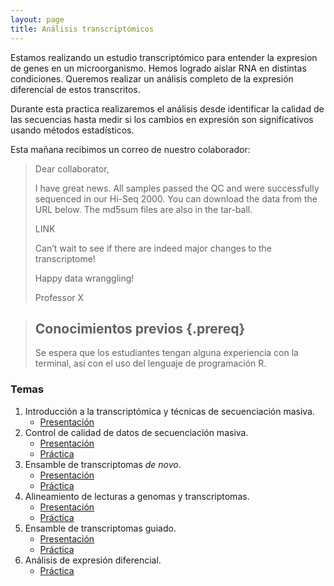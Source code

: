 ```yaml
---
layout: page
title: Análisis transcriptómicos
---
```


Estamos realizando un estudio transcriptómico para entender la expresion de genes
en un microorganismo. Hemos logrado aislar RNA en distintas condiciones. Queremos 
realizar un análisis completo de la expresión diferencial de estos transcritos. 

Durante esta practica realizaremos el análisis desde identificar la calidad de las secuencias
hasta medir si los cambios en expresión son significativos usando métodos estadísticos.

Esta mañana recibimos un correo de nuestro colaborador:

>
>Dear collaborator,
>
>I have great news. All samples passed the QC and were successfully sequenced in 
>our Hi-Seq 2000. You can download the data from the URL below. The md5sum files are also 
>in the tar-ball.  
>
> LINK
>
>Can’t wait to see if there are indeed major changes to the transcriptome! 
>
>Happy data wranggling!
>
>Professor X


> ## Conocimientos previos {.prereq}
>
> Se espera que los estudiantes tengan alguna experiencia con la terminal,
> así con el uso del lenguaje de programación R. 


### Temas

1. Introducción a la transcriptómica y técnicas de secuenciación masiva. 
	* [Presentación](SLIDES/PBP_23_Clase_1.pdf)
2. Control de calidad de datos de secuenciación masiva.
	* [Presentación](SLIDES/PBP_23_Clase_2.pdf)
	* [Práctica](01-quality.html)
3. Ensamble de transcriptomas *de novo*.
	* [Presentación](SLIDES/PBP_23_Clase_3.pdf)
	* [Práctica](02-assembly_denovo.html)
4. Alineamiento de lecturas a genomas y transcriptomas.
	* [Presentación](SLIDES/PBP_23_Clase_4.pdf)
	* [Práctica](03-mapping.html)
5. Ensamble de transcriptomas guiado.
	* [Presentación](SLIDES/PBP_23_Clase_5.pdf)
	* [Práctica](05-assembly_guided.html)
6. Análisis de expresión diferencial.
	* [Práctica](04-expression.html)


<!--

Prácticas basadas en el curso [Trinity RNA-Seq Analysis Workshop](https://github.com/trinityrnaseq/RNASeq_Trinity_Tuxedo_Workshop/wiki).

![Diagrama de ensamble de transcriptomas](SLIDES/Transcriptomics_Workflow.png)

* [Archivos a enviar](file_upload.html)
[Proyecto Final](final_project.html)

-->
